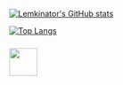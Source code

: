 
[![Lemkinator's GitHub stats](https://github-readme-stats.vercel.app/api?username=Lemkinator&bg_color=ff000000&text_color=888888&hide_border=true&show_icons=true&theme=gradient)](https://github.com/anuraghazra/github-readme-stats)


[![Top Langs](https://github-readme-stats.vercel.app/api/top-langs/?username=Lemkinator&layout=compact&bg_color=ffffff00&text_color=888888&hide_border=true)](https://github.com/anuraghazra/github-readme-stats)


### <img src="https://github.com/Lemkinator/Lemkinator/master/cats.gif" width="50" height="50" />
